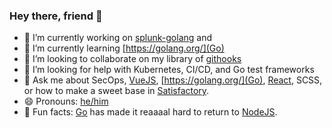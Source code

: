 ### Hey there, friend 👋

- 🔭 I’m currently working on [splunk-golang](https://github.com/brittonhayes/splunk-golang) and 
- 🌱 I’m currently learning [https://golang.org/](Go)
- 👯 I’m looking to collaborate on my library of [githooks](https://github.com/brittonhayes/githooks)
- 🤔 I’m looking for help with Kubernetes, CI/CD, and Go test frameworks
- 💬 Ask me about SecOps, [VueJS](https://vuejs.org/), [https://golang.org/](Go), [React](https://reactjs.org/), SCSS, or how to make a sweet base in [Satisfactory](https://www.satisfactorygame.com/). 
- 😄 Pronouns: [he/him](https://pronoun.is/he)
- :hamster: Fun facts: [Go](https://golang.org) has made it reaaaal hard to return to [NodeJS](https://nodejs.org/en/). 
